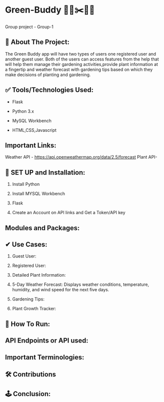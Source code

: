 # Green-Buddy 👨‍🌾✂️🌳🍀
Group project - Group-1

## 📢 About The Project:
The Green Buddy app will have two types of users one registered user and another guest user. Both of the users can access features from the help that will help them manage their gardening activities,provide plant information at a fingertip and weather forecast with gardening tips based on which they  make decisions of planting and gardening. 





## ✅ Tools/Technologies Used:
- Flask


- Python 3.x


- MySQL Workbench


- HTML,CSS,Javascript


## Important Links:

Weather API - https://api.openweathermap.org/data/2.5/forecast
Plant API- 



## 🚀 SET UP and Installation:

1. Install Python

2. Install MYSQL Workbench

3. Flask

4. Create an Account on API links and Get a Token/API key



## Modules and Packages:







## ✔ Use Cases:

1. Guest User:

2. Registered User:

3. Detailed Plant Information:

4. 5-Day Weather Forecast: Displays weather conditions, temperature, humidity, and wind speed for the next five days.

5. Gardening Tips:

6. Plant Growth Tracker:


## 🤔 How To Run:






## API Endpoints or API used:





## Important Terminologies:




## 🛠️ Contributions




## 🕹 Conclusion:




